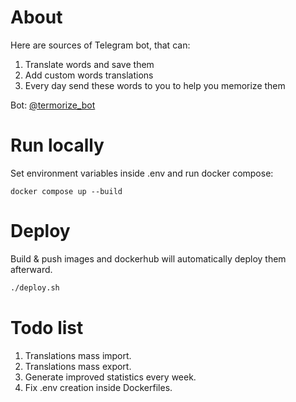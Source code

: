 # About

Here are sources of Telegram bot, that can:

1. Translate words and save them
2. Add custom words translations
3. Every day send these words to you to help you memorize them

Bot: [@termorize_bot](https://t.me/termorize_bot)

# Run locally

Set environment variables inside .env and run docker compose:

```shell
docker compose up --build
```

# Deploy

Build & push images and dockerhub will automatically deploy them afterward.

```bash
./deploy.sh
```

# Todo list

1. Translations mass import.
2. Translations mass export.
3. Generate improved statistics every week.
4. Fix .env creation inside Dockerfiles.
